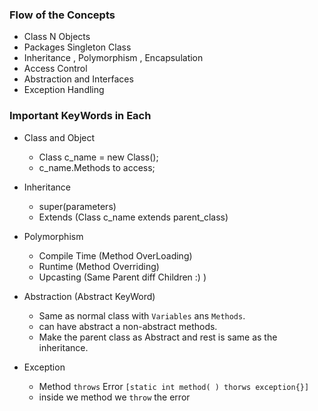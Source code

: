 ### Flow of the Concepts
- Class N Objects
- Packages Singleton Class
- Inheritance , Polymorphism , Encapsulation
- Access Control
- Abstraction and Interfaces
- Exception Handling

### Important KeyWords in Each
- Class and Object
    - Class c_name = new Class();
    - c_name.Methods to access;

- Inheritance
    - super(parameters)
    - Extends (Class c_name extends parent_class)

- Polymorphism
    - Compile Time (Method OverLoading)
    - Runtime (Method Overriding)
    - Upcasting (Same Parent diff Children :) )

- Abstraction (Abstract KeyWord)
    - Same as normal class with ```Variables``` ans ```Methods```.
    - can have abstract a non-abstract methods.
    - Make the parent class as Abstract and rest is same as the inheritance.

- Exception
    - Method ```throws``` Error ```[static int method( ) thorws exception{}]```
    - inside we method we ```throw``` the error